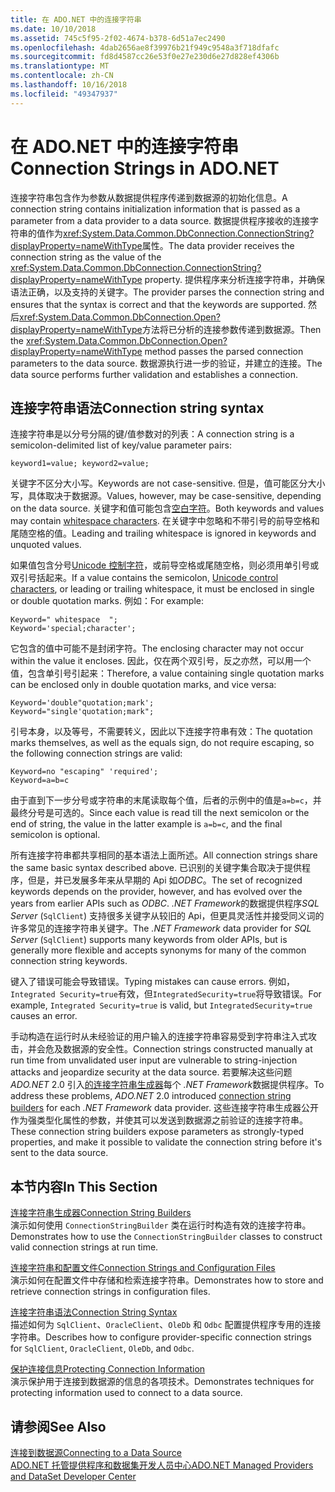 ```yaml
---
title: 在 ADO.NET 中的连接字符串
ms.date: 10/10/2018
ms.assetid: 745c5f95-2f02-4674-b378-6d51a7ec2490
ms.openlocfilehash: 4dab2656ae8f39976b21f949c9548a3f718dfafc
ms.sourcegitcommit: fd8d4587cc26e53f0e27e230d6e27d828ef4306b
ms.translationtype: MT
ms.contentlocale: zh-CN
ms.lasthandoff: 10/16/2018
ms.locfileid: "49347937"
---
```

# <a name="connection-strings-in-adonet"></a><span data-ttu-id="0baf6-102">在 ADO.NET 中的连接字符串</span><span class="sxs-lookup"><span data-stu-id="0baf6-102">Connection Strings in ADO.NET</span></span>

<span data-ttu-id="0baf6-103">连接字符串包含作为参数从数据提供程序传递到数据源的初始化信息。</span><span class="sxs-lookup"><span data-stu-id="0baf6-103">A connection string contains initialization information that is passed as a parameter from a data provider to a data source.</span></span> <span data-ttu-id="0baf6-104">数据提供程序接收的连接字符串的值作为<xref:System.Data.Common.DbConnection.ConnectionString?displayProperty=nameWithType>属性。</span><span class="sxs-lookup"><span data-stu-id="0baf6-104">The data provider receives the connection string as the value of the <xref:System.Data.Common.DbConnection.ConnectionString?displayProperty=nameWithType> property.</span></span> <span data-ttu-id="0baf6-105">提供程序来分析连接字符串，并确保语法正确，以及支持的关键字。</span><span class="sxs-lookup"><span data-stu-id="0baf6-105">The provider parses the connection string and ensures that the syntax is correct and that the keywords are supported.</span></span> <span data-ttu-id="0baf6-106">然后<xref:System.Data.Common.DbConnection.Open?displayProperty=nameWithType>方法将已分析的连接参数传递到数据源。</span><span class="sxs-lookup"><span data-stu-id="0baf6-106">Then the <xref:System.Data.Common.DbConnection.Open?displayProperty=nameWithType> method passes the parsed connection parameters to the data source.</span></span> <span data-ttu-id="0baf6-107">数据源执行进一步的验证，并建立的连接。</span><span class="sxs-lookup"><span data-stu-id="0baf6-107">The data source performs further validation and establishes a connection.</span></span>

## <a name="connection-string-syntax"></a><span data-ttu-id="0baf6-108">连接字符串语法</span><span class="sxs-lookup"><span data-stu-id="0baf6-108">Connection string syntax</span></span>

<span data-ttu-id="0baf6-109">连接字符串是以分号分隔的键/值参数对的列表：</span><span class="sxs-lookup"><span data-stu-id="0baf6-109">A connection string is a semicolon-delimited list of key/value parameter pairs:</span></span>
  
    keyword1=value; keyword2=value;
  
<span data-ttu-id="0baf6-110">关键字不区分大小写。</span><span class="sxs-lookup"><span data-stu-id="0baf6-110">Keywords are not case-sensitive.</span></span> <span data-ttu-id="0baf6-111">但是，值可能区分大小写，具体取决于数据源。</span><span class="sxs-lookup"><span data-stu-id="0baf6-111">Values, however, may be case-sensitive, depending on the data source.</span></span> <span data-ttu-id="0baf6-112">关键字和值可能包含[空白字符](https://en.wikipedia.org/wiki/Whitespace_character#Unicode)。</span><span class="sxs-lookup"><span data-stu-id="0baf6-112">Both keywords and values may contain [whitespace characters](https://en.wikipedia.org/wiki/Whitespace_character#Unicode).</span></span> <span data-ttu-id="0baf6-113">在关键字中忽略和不带引号的前导空格和尾随空格的值。</span><span class="sxs-lookup"><span data-stu-id="0baf6-113">Leading and trailing whitespace is ignored in keywords and unquoted values.</span></span>

<span data-ttu-id="0baf6-114">如果值包含分号[Unicode 控制字符](https://en.wikipedia.org/wiki/Unicode_control_characters)，或前导空格或尾随空格，则必须用单引号或双引号括起来。</span><span class="sxs-lookup"><span data-stu-id="0baf6-114">If a value contains the semicolon, [Unicode control characters](https://en.wikipedia.org/wiki/Unicode_control_characters), or leading or trailing whitespace, it must be enclosed in single or double quotation marks.</span></span> <span data-ttu-id="0baf6-115">例如：</span><span class="sxs-lookup"><span data-stu-id="0baf6-115">For example:</span></span>

    Keyword=" whitespace  ";
    Keyword='special;character';

<span data-ttu-id="0baf6-116">它包含的值中可能不是封闭字符。</span><span class="sxs-lookup"><span data-stu-id="0baf6-116">The enclosing character may not occur within the value it encloses.</span></span> <span data-ttu-id="0baf6-117">因此，仅在两个双引号，反之亦然，可以用一个值，包含单引号引起来：</span><span class="sxs-lookup"><span data-stu-id="0baf6-117">Therefore, a value containing single quotation marks can be enclosed only in double quotation marks, and vice versa:</span></span>

    Keyword='double"quotation;mark';
    Keyword="single'quotation;mark";

<span data-ttu-id="0baf6-118">引号本身，以及等号，不需要转义，因此以下连接字符串有效：</span><span class="sxs-lookup"><span data-stu-id="0baf6-118">The quotation marks themselves, as well as the equals sign, do not require escaping, so the following connection strings are valid:</span></span>

    Keyword=no "escaping" 'required';
    Keyword=a=b=c

<span data-ttu-id="0baf6-119">由于直到下一步分号或字符串的末尾读取每个值，后者的示例中的值是`a=b=c`，并最终分号是可选的。</span><span class="sxs-lookup"><span data-stu-id="0baf6-119">Since each value is read till the next semicolon or the end of string, the value in the latter example is `a=b=c`, and the final semicolon is optional.</span></span>

<span data-ttu-id="0baf6-120">所有连接字符串都共享相同的基本语法上面所述。</span><span class="sxs-lookup"><span data-stu-id="0baf6-120">All connection strings share the same basic syntax described above.</span></span> <span data-ttu-id="0baf6-121">已识别的关键字集合取决于提供程序，但是，并已发展多年来从早期的 Api 如*ODBC*。</span><span class="sxs-lookup"><span data-stu-id="0baf6-121">The set of recognized keywords depends on the provider, however, and has evolved over the years from earlier APIs such as *ODBC*.</span></span> <span data-ttu-id="0baf6-122">*.NET Framework*的数据提供程序*SQL Server* (`SqlClient`) 支持很多关键字从较旧的 Api，但更具灵活性并接受同义词的许多常见的连接字符串关键字。</span><span class="sxs-lookup"><span data-stu-id="0baf6-122">The *.NET Framework* data provider for *SQL Server* (`SqlClient`) supports many keywords from older APIs, but is generally more flexible and accepts synonyms for many of the common connection string keywords.</span></span>

<span data-ttu-id="0baf6-123">键入了错误可能会导致错误。</span><span class="sxs-lookup"><span data-stu-id="0baf6-123">Typing mistakes can cause errors.</span></span> <span data-ttu-id="0baf6-124">例如，`Integrated Security=true`有效，但`IntegratedSecurity=true`将导致错误。</span><span class="sxs-lookup"><span data-stu-id="0baf6-124">For example, `Integrated Security=true` is valid, but `IntegratedSecurity=true` causes an error.</span></span>

<span data-ttu-id="0baf6-125">手动构造在运行时从未经验证的用户输入的连接字符串容易受到字符串注入式攻击，并会危及数据源的安全性。</span><span class="sxs-lookup"><span data-stu-id="0baf6-125">Connection strings constructed manually at run time from unvalidated user input are vulnerable to string-injection attacks and jeopardize security at the data source.</span></span> <span data-ttu-id="0baf6-126">若要解决这些问题*ADO.NET* 2.0 引入[的连接字符串生成器](../../../../docs/framework/data/adonet/connection-string-builders.md)每个 *.NET Framework*数据提供程序。</span><span class="sxs-lookup"><span data-stu-id="0baf6-126">To address these problems, *ADO.NET* 2.0 introduced [connection string builders](../../../../docs/framework/data/adonet/connection-string-builders.md) for each *.NET Framework* data provider.</span></span> <span data-ttu-id="0baf6-127">这些连接字符串生成器公开作为强类型化属性的参数，并使其可以发送到数据源之前验证的连接字符串。</span><span class="sxs-lookup"><span data-stu-id="0baf6-127">These connection string builders expose parameters as strongly-typed properties, and make it possible to validate the connection string before it's sent to the data source.</span></span>

## <a name="in-this-section"></a><span data-ttu-id="0baf6-128">本节内容</span><span class="sxs-lookup"><span data-stu-id="0baf6-128">In This Section</span></span>  
 [<span data-ttu-id="0baf6-129">连接字符串生成器</span><span class="sxs-lookup"><span data-stu-id="0baf6-129">Connection String Builders</span></span>](../../../../docs/framework/data/adonet/connection-string-builders.md)  
 <span data-ttu-id="0baf6-130">演示如何使用 `ConnectionStringBuilder` 类在运行时构造有效的连接字符串。</span><span class="sxs-lookup"><span data-stu-id="0baf6-130">Demonstrates how to use the `ConnectionStringBuilder` classes to construct valid connection strings at run time.</span></span>
  
 [<span data-ttu-id="0baf6-131">连接字符串和配置文件</span><span class="sxs-lookup"><span data-stu-id="0baf6-131">Connection Strings and Configuration Files</span></span>](../../../../docs/framework/data/adonet/connection-strings-and-configuration-files.md)  
 <span data-ttu-id="0baf6-132">演示如何在配置文件中存储和检索连接字符串。</span><span class="sxs-lookup"><span data-stu-id="0baf6-132">Demonstrates how to store and retrieve connection strings in configuration files.</span></span>
  
 [<span data-ttu-id="0baf6-133">连接字符串语法</span><span class="sxs-lookup"><span data-stu-id="0baf6-133">Connection String Syntax</span></span>](../../../../docs/framework/data/adonet/connection-string-syntax.md)  
 <span data-ttu-id="0baf6-134">描述如何为 `SqlClient`、`OracleClient`、`OleDb` 和 `Odbc` 配置提供程序专用的连接字符串。</span><span class="sxs-lookup"><span data-stu-id="0baf6-134">Describes how to configure provider-specific connection strings for `SqlClient`, `OracleClient`, `OleDb`, and `Odbc`.</span></span>
  
 [<span data-ttu-id="0baf6-135">保护连接信息</span><span class="sxs-lookup"><span data-stu-id="0baf6-135">Protecting Connection Information</span></span>](../../../../docs/framework/data/adonet/protecting-connection-information.md)  
 <span data-ttu-id="0baf6-136">演示保护用于连接到数据源的信息的各项技术。</span><span class="sxs-lookup"><span data-stu-id="0baf6-136">Demonstrates techniques for protecting information used to connect to a data source.</span></span>
  
## <a name="see-also"></a><span data-ttu-id="0baf6-137">请参阅</span><span class="sxs-lookup"><span data-stu-id="0baf6-137">See Also</span></span>  
 [<span data-ttu-id="0baf6-138">连接到数据源</span><span class="sxs-lookup"><span data-stu-id="0baf6-138">Connecting to a Data Source</span></span>](/cpp/data/odbc/connecting-to-a-data-source)  
 [<span data-ttu-id="0baf6-139">ADO.NET 托管提供程序和数据集开发人员中心</span><span class="sxs-lookup"><span data-stu-id="0baf6-139">ADO.NET Managed Providers and DataSet Developer Center</span></span>](https://go.microsoft.com/fwlink/?LinkId=217917)
